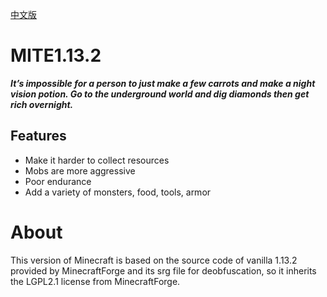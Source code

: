 [中文版](https://github.com/XiaoYuOvO/MITE1.13.2Pub/blob/master/README_CN.md)
# MITE1.13.2
**_It’s impossible for a person to just make a few carrots and make a night vision potion.
Go to the underground world and dig diamonds then get rich overnight._**
## Features
* Make it harder to collect resources
* Mobs are more aggressive
* Poor endurance
* Add a variety of monsters, food, tools, armor
 
 # About
This version of Minecraft is based on the source code of vanilla 1.13.2 provided by 
MinecraftForge and its srg file for deobfuscation, so it inherits the LGPL2.1 license from MinecraftForge.
 
